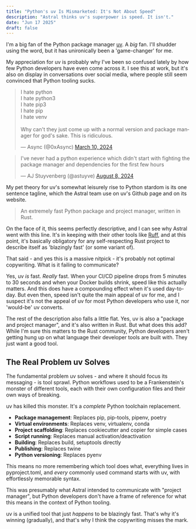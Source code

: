 ```yaml
---
title: "Python's uv Is Mismarketed: It's Not About Speed"
description: "Astral thinks uv's superpower is speed. It isn't."
date: "Jun 17 2025"
draft: false
---
```


I'm a big fan of the Python package manager [uv](https://github.com/astral-sh/uv). A _big_ fan. I'll shudder using the word, but it has unironically been a 'game-changer' for me.

My appreciation for uv is probably why I've been so confused lately by how few Python developers have even come across it. I see this at work, but it's also on display in conversations over social media, where people still seem convinced that Python tooling sucks.

<blockquote class="twitter-tweet"><p lang="en" dir="ltr">I hate python<br>I hate python3<br>I hate pip3<br>I hate pip<br>I hate venv<br><br>Why can&#39;t they just come up with a normal version and package manager for god&#39;s sake. This is ridiculous.</p>&mdash; Async (@0xAsync) <a href="https://twitter.com/0xAsync/status/1766962418171670661?ref_src=twsrc%5Etfw">March 10, 2024</a></blockquote> <script async src="https://platform.twitter.com/widgets.js" charset="utf-8"></script>

<blockquote class="twitter-tweet"><p lang="en" dir="ltr">I&#39;ve never had a python experience which didn&#39;t start with fighting the package manager and dependencies for the first few hours</p>&mdash; AJ Stuyvenberg (@astuyve) <a href="https://twitter.com/astuyve/status/1821575077655146751?ref_src=twsrc%5Etfw">August 8, 2024</a></blockquote> <script async src="https://platform.twitter.com/widgets.js" charset="utf-8"></script>

My pet theory for uv's somewhat leisurely rise to Python stardom is its one sentence tagline, which the Astral team use on uv's Github page and on its website.

> An extremely fast Python package and project manager, written in Rust.

On the face of it, this seems perfectly descriptive, and I can see why Astral went with this line. It's in keeping with their other tools like [Ruff](https://github.com/astral-sh/ruff), and at this point, it's basically obligatory for any self-respecting Rust project to describe itself as 'blazingly fast' (or some variant of).

That said - and yes this is a massive nitpick - it's probably not optimal copywriting. What is it failing to communicate?

Yes, uv _is_ fast. _Really_ fast. When your CI/CD pipeline drops from 5 minutes to 30 seconds and when your Docker builds shrink, speed like this actually matters. And this does have a compounding effect when it's used day-to-day. But even then, speed isn't quite the main appeal of uv for me, and I suspect it's not the appeal of uv for most Python developers who use it, nor 'would-be' uv converts.

The rest of the description also falls a little flat. Yes, uv is also a "package and project manager", and it's also written in Rust. But what does this add? While I'm sure this matters to the Rust community, Python developers aren't getting hung up on what language their developer tools are built with. They just want a good tool.

## The Real Problem uv Solves

The fundamental problem uv solves - and where it should focus its messaging - is tool sprawl. Python workflows used to be a Frankenstein's monster of different tools, each with their own configuration files and their own ways of breaking.

uv has killed this monster. It's a _complete_ Python toolchain replacement.

- **Package management**: Replaces pip, pip-tools, pipenv, poetry
- **Virtual environments**: Replaces venv, virtualenv, conda
- **Project scaffolding**: Replaces cookiecutter and copier for simple cases
- **Script running**: Replaces manual activation/deactivation
- **Building**: Replaces build, setuptools directly
- **Publishing**: Replaces twine
- **Python versioning**: Replaces pyenv

This means no more remembering which tool does what, everything lives in pyproject.toml, and _every_ commonly used command starts with uv, with effortlessly memorable syntax.

This was presumably what Astral intended to communicate with "project manager", but Python developers don't have a frame of reference for what this means in the context of Python tooling.

uv is a unified tool that just _happens_ to be blazingly fast. That's why it's winning (gradually), and that's why I think the copywriting misses the mark.
